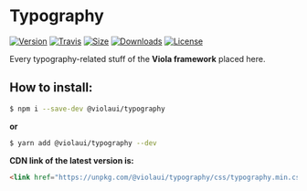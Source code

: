 # Typography

[![Version][version]](https://www.npmjs.com/package/@violaui/typography)
[![Travis][travis]](https://travis-ci.org/violaui/typography)
[![Size][size]](https://unpkg.com/@violaui/typography)
[![Downloads][downloads]](https://www.npmjs.com/package/@violaui/typography)
[![License][license]](https://github.com/violaui/typography/blob/master/LICENSE)

Every typography-related stuff of the __Viola framework__ placed here.

## How to install:

```bash
$ npm i --save-dev @violaui/typography
```

__or__

```bash
$ yarn add @violaui/typography --dev
```

__CDN link of the latest version is:__

```html
<link href="https://unpkg.com/@violaui/typography/css/typography.min.css" rel="stylesheet">

```

[version]: https://img.shields.io/npm/v/@violaui/typography.svg?&logo=npm&style=flat-square
[travis]: https://img.shields.io/travis/violaui/typography.svg?&logo=travis&style=flat-square
[size]: https://img.shields.io/bundlephobia/minzip/@violaui/typography.svg?&logo=css3&label=size&style=flat-square
[downloads]: https://img.shields.io/npm/dt/@violaui/typography.svg?style=flat-square
[license]: https://img.shields.io/github/license/violaui/typography.svg?color=%23aa55aa&style=flat-square
